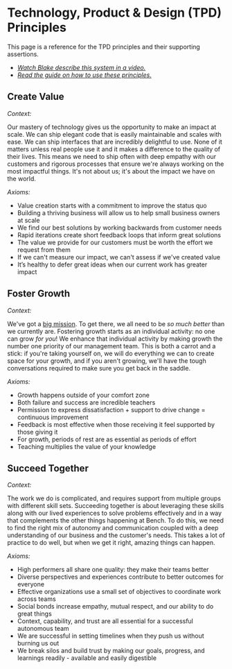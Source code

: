 # Technology, Product & Design (TPD) Principles

This page is a reference for the TPD principles and their supporting assertions.

- _[Watch Blake describe this system in a video.](https://www.instagram.com/tv/CHyqMh8hTVW/)_
- _[Read the guide on how to use these principles.](culture-and-principles.md)_

## Create Value

*Context:*

Our mastery of technology gives us the opportunity to make an impact at scale. We can ship elegant code that is easily maintainable and scales with ease. We can ship interfaces that are incredibly delightful to use. None of it matters unless real people use it and it makes a difference to the quality of their lives. This means we need to ship often with deep empathy with our customers and rigorous processes that ensure we're always working on the most impactful things. It's not about us; it's about the impact we have on the world.

*Axioms:*
- Value creation starts with a commitment to improve the status quo
- Building a thriving business will allow us to help small business owners at scale
- We find our best solutions by working backwards from customer needs
- Rapid iterations create short feedback loops that inform great solutions
- The value we provide for our customers must be worth the effort we request from them
- If we can't measure our impact, we can't assess if we've created value
- It’s healthy to defer great ideas when our current work has greater impact

## Foster Growth

*Context:*

We've got a [big mission](https://bench.co/go/culture/). To get there, we all need to be _so much better_ than we currently are. Fostering growth starts as an individual activity: no one can grow _for you_! We enhance that individual activity by making growth the number one priority of our management team. This is both a carrot and a stick: if you're taking yourself on, we will do everything we can to create space for your growth, and if you aren't growing, we'll have the tough conversations required to make sure you get back in the saddle.

*Axioms:*
- Growth happens outside of your comfort zone
- Both failure and success are incredible teachers
- Permission to express dissatisfaction + support to drive change = continuous improvement
- Feedback is most effective when those receiving it feel supported by those giving it
- For growth, periods of rest are as essential as periods of effort
- Teaching multiplies the value of your knowledge

## Succeed Together

*Context:*

The work we do is complicated, and requires support from multiple groups with different skill sets. Succeeding together is about leveraging these skills along with our lived experiences to solve problems effectively and in a way that complements the other things happening at Bench. To do this, we need to find the right mix of autonomy and communication coupled with a deep understanding of our business and the customer's needs. This takes a lot of practice to do well, but when we get it right, amazing things can happen.

*Axioms:*
- High performers all share one quality: they make their teams better
- Diverse perspectives and experiences contribute to better outcomes for everyone
- Effective organizations use a small set of objectives to coordinate work across teams
- Social bonds increase empathy, mutual respect, and our ability to do great things
- Context, capability, and trust are all essential for a successful autonomous team
- We are successful in setting timelines when they push us without burning us out
- We break silos and build trust by making our goals, progress, and learnings readily - available and easily digestible
